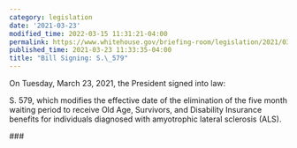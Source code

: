 ```yaml
---
category: legislation
date: '2021-03-23'
modified_time: 2022-03-15 11:31:21-04:00
permalink: https://www.whitehouse.gov/briefing-room/legislation/2021/03/23/bill-signing-s-579/
published_time: 2021-03-23 11:33:35-04:00
title: "Bill Signing: S.\_579"
---
```

 
  
On Tuesday, March 23, 2021, the President signed into law:

S. 579, which modifies the effective date of the elimination of the five
month waiting period to receive Old Age, Survivors, and Disability
Insurance benefits for individuals diagnosed with amyotrophic lateral
sclerosis (ALS).

\###
